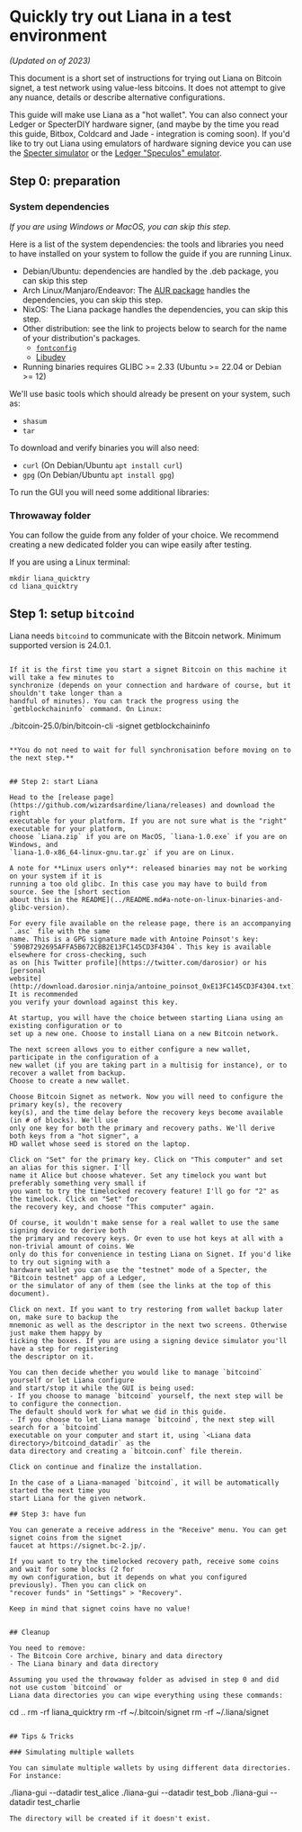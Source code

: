 # Quickly try out Liana in a test environment


*(Updated on  of 2023)*

This document is a short set of instructions for trying out Liana on Bitcoin signet, a test network using value-less bitcoins. It does not attempt to
give any nuance, details or describe alternative configurations.

This guide will make use Liana as a "hot wallet".
You can also connect your Ledger or SpecterDIY hardware signer, (and maybe by the time you read this guide, Bitbox, Coldcard and Jade - integration is coming soon).
If you'd like to try out Liana using emulators of
hardware signing device you can use the [Specter
simulator](https://github.com/cryptoadvance/specter-diy/blob/master/docs/simulator.md) or the
[Ledger "Speculos" emulator](https://github.com/LedgerHQ/speculos).


## Step 0: preparation

### System dependencies

*If you are using Windows or MacOS, you can skip this step.*

Here is a list of the system dependencies: the tools and libraries you need to have installed on
your system to follow the guide if you are running Linux.

- Debian/Ubuntu: dependencies are handled by the .deb package, you can skip this step
- Arch Linux/Manjaro/Endeavor: The [AUR package](https://aur.archlinux.org/cgit/aur.git/tree/PKGBUILD?h=liana-bin) handles the dependencies, you can skip this step.
- NixOS: The Liana package handles the dependencies, you can skip this step.
- Other distribution: see the link to projects below to search for the name of your distribution's packages.  
    - [`fontconfig`](https://www.freedesktop.org/wiki/Software/fontconfig/) 
    - [Libudev](https://www.freedesktop.org/software/systemd/man/libudev.html) 
- Running binaries requires GLIBC >= 2.33 (Ubuntu >= 22.04 or Debian >= 12)

We'll use basic tools which should already be present on your system, such as:
- `shasum`
- `tar`

To download and verify binaries you will also need:
- `curl` (On Debian/Ubuntu `apt install curl`)
- `gpg` (On Debian/Ubuntu `apt install gpg`)

To run the GUI you will need some additional libraries:

### Throwaway folder

You can follow the guide from any folder of your choice. We recommend creating a new dedicated folder you
can wipe easily after testing. 

If you are using a Linux terminal:
```
mkdir liana_quicktry
cd liana_quicktry
```


## Step 1: setup `bitcoind`

Liana needs `bitcoind` to communicate with the Bitcoin network. Minimum supported version is 24.0.1.


```

If it is the first time you start a signet Bitcoin on this machine it will take a few minutes to
synchronize (depends on your connection and hardware of course, but it shouldn't take longer than a
handful of minutes). You can track the progress using the `getblockchaininfo` command. On Linux:
```
./bitcoin-25.0/bin/bitcoin-cli -signet getblockchaininfo
```

**You do not need to wait for full synchronisation before moving on to the next step.**


## Step 2: start Liana

Head to the [release page](https://github.com/wizardsardine/liana/releases) and download the right
executable for your platform. If you are not sure what is the "right" executable for your platform,
choose `Liana.zip` if you are on MacOS, `liana-1.0.exe` if you are on Windows, and
`liana-1.0-x86_64-linux-gnu.tar.gz` if you are on Linux.

A note for **Linux users only**: released binaries may not be working on your system if it is
running a too old glibc. In this case you may have to build from source. See the [short section
about this in the README](../README.md#a-note-on-linux-binaries-and-glibc-version).

For every file available on the release page, there is an accompanying `.asc` file with the same
name. This is a GPG signature made with Antoine Poinsot's key:
`590B7292695AFFA5B672CBB2E13FC145CD3F4304`. This key is available elsewhere for cross-checking, such
as on [his Twitter profile](https://twitter.com/darosior) or his [personal
website](http://download.darosior.ninja/antoine_poinsot_0xE13FC145CD3F4304.txt). It is recommended
you verify your download against this key.

At startup, you will have the choice between starting Liana using an existing configuration or to
set up a new one. Choose to install Liana on a new Bitcoin network.

The next screen allows you to either configure a new wallet, participate in the configuration of a
new wallet (if you are taking part in a multisig for instance), or to recover a wallet from backup.
Choose to create a new wallet.

Choose Bitcoin Signet as network. Now you will need to configure the primary key(s), the recovery
key(s), and the time delay before the recovery keys become available (in # of blocks). We'll use
only one key for both the primary and recovery paths. We'll derive both keys from a "hot signer", a
HD wallet whose seed is stored on the laptop.

Click on "Set" for the primary key. Click on "This computer" and set an alias for this signer. I'll
name it Alice but choose whatever. Set any timelock you want but preferably something very small if
you want to try the timelocked recovery feature! I'll go for "2" as the timelock. Click on "Set" for
the recovery key, and choose "This computer" again.

Of course, it wouldn't make sense for a real wallet to use the same signing device to derive both
the primary and recovery keys. Or even to use hot keys at all with a non-trivial amount of coins. We
only do this for convenience in testing Liana on Signet. If you'd like to try out signing with a
hardware wallet you can use the "testnet" mode of a Specter, the "Bitcoin testnet" app of a Ledger,
or the simulator of any of them (see the links at the top of this document).

Click on next. If you want to try restoring from wallet backup later on, make sure to backup the
mnemonic as well as the descriptor in the next two screens. Otherwise just make them happy by
ticking the boxes. If you are using a signing device simulator you'll have a step for registering
the descriptor on it.

You can then decide whether you would like to manage `bitcoind` yourself or let Liana configure
and start/stop it while the GUI is being used:
- If you choose to manage `bitcoind` yourself, the next step will be to configure the connection.
The default should work for what we did in this guide.
- If you choose to let Liana manage `bitcoind`, the next step will search for a `bitcoind`
executable on your computer and start it, using `<Liana data directory>/bitcoind_datadir` as the
data directory and creating a `bitcoin.conf` file therein.

Click on continue and finalize the installation.

In the case of a Liana-managed `bitcoind`, it will be automatically started the next time you
start Liana for the given network.

## Step 3: have fun

You can generate a receive address in the "Receive" menu. You can get signet coins from the signet
faucet at https://signet.bc-2.jp/.

If you want to try the timelocked recovery path, receive some coins and wait for some blocks (2 for
my own configuration, but it depends on what you configured previously). Then you can click on
"recover funds" in "Settings" > "Recovery".

Keep in mind that signet coins have no value!


## Cleanup

You need to remove:
- The Bitcoin Core archive, binary and data directory
- The Liana binary and data directory

Assuming you used the throwaway folder as advised in step 0 and did not use custom `bitcoind` or
Liana data directories you can wipe everything using these commands:
```
cd ..
rm -rf liana_quicktry
rm -rf ~/.bitcoin/signet
rm -rf ~/.liana/signet
```

## Tips & Tricks 

### Simulating multiple wallets

You can simulate multiple wallets by using different data directories. For instance:

```
./liana-gui --datadir test_alice
./liana-gui --datadir test_bob
./liana-gui --datadir test_charlie
 ```
The directory will be created if it doesn't exist.
